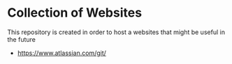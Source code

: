 # Collection of Websites

This repository is created in order to host a websites that might be useful in the future

- https://www.atlassian.com/git/


